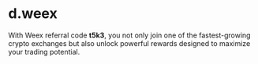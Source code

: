 # d.weex
 With Weex referral code **t5k3**, you not only join one of the fastest-growing crypto exchanges but also unlock powerful rewards designed to maximize your trading potential.
